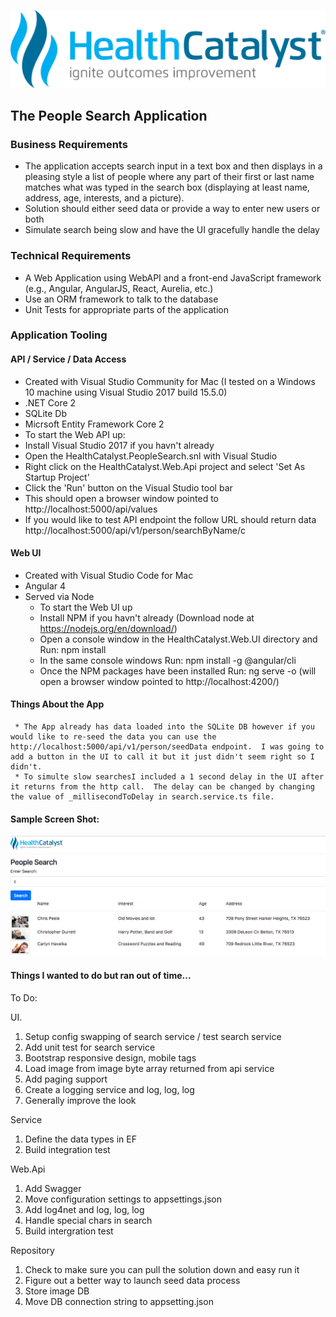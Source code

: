 ![ScreenShot](https://github.com/curtisdurrett/HealthCatalyst.PeopleSearch/blob/master/HealthCatalyst.Web.UI/src/assets/images/healthcatlyst.svg)

## The People Search Application

### Business Requirements

 * The application accepts search input in a text box and then displays in a pleasing style a list of people where any part of their first or last name matches what was typed in the search box (displaying at least name, address, age, interests, and a picture). 
 * Solution should either seed data or provide a way to enter new users or both
 * Simulate search being slow and have the UI gracefully handle the delay

### Technical Requirements

 * A Web Application using WebAPI and a front-end JavaScript framework (e.g., Angular, AngularJS, React, Aurelia, etc.) 
 * Use an ORM framework to talk to the database
 * Unit Tests for appropriate parts of the application
 
### Application Tooling
 
#### API / Service / Data Access
  * Created with Visual Studio Community for Mac (I tested on a Windows 10 machine using Visual Studio 2017 build 15.5.0) 
  * .NET Core 2
  * SQLite Db
  * Micrsoft Entity Framework Core 2
   * To start the Web API up:
   * Install Visual Studio 2017 if you havn't already
   * Open the HealthCatalyst.PeopleSearch.snl with Visual Studio
   * Right click on the HealthCatalyst.Web.Api project and select 'Set As Startup Project'
   * Click the 'Run' button on the Visual Studio tool bar
   * This should open a browser window pointed to http://localhost:5000/api/values
   * If you would like to test API endpoint the follow URL should return data              http://localhost:5000/api/v1/person/searchByName/c
  
#### Web UI
  * Created with Visual Studio Code for Mac
  * Angular 4
  * Served via Node
     * To start the Web UI up
     * Install NPM if you havn't already (Download node at https://nodejs.org/en/download/)
     * Open a console window in the HealthCatalyst.Web.UI directory and Run: npm install
     * In the same console windows Run: npm install -g @angular/cli
     * Once the NPM packages have been installed Run: ng serve -o   (will open a browser window pointed to                      http://localhost:4200/)
     
 #### Things About the App
     * The App already has data loaded into the SQLite DB however if you would like to re-seed the data you can use the http://localhost:5000/api/v1/person/seedData endpoint.  I was going to add a button in the UI to call it but it just didn't seem right so I didn't.  
     * To simulte slow searchesI included a 1 second delay in the UI after it returns from the http call.  The delay can be changed by changing the value of _millisecondToDelay in search.service.ts file.  
 
 #### Sample Screen Shot:
![ScreenShot](https://github.com/curtisdurrett/HealthCatalyst.PeopleSearch/blob/master/searchApp.png)

#### Things I wanted to do but ran out of time...
  To Do:

  UI.
  1. Setup config swapping of search service / test search service
  2. Add unit test for search service
  3. Bootstrap responsive design, mobile tags
  4. Load image from image byte array returned from api service
  5. Add paging support
  6. Create a logging service and log, log, log
  7. Generally improve the look

  Service
  1. Define the data types in EF
  2. Build integration test

  Web.Api
  1. Add Swagger
  2. Move configuration settings to appsettings.json 
  3. Add log4net and log, log, log
  4. Handle special chars in search
  5. Build intergration test 

  Repository
  1. Check to make sure you can pull the solution down and easy run it
  2. Figure out a better way to launch seed data process
  3. Store image DB
  4. Move DB connection string to appsetting.json 
